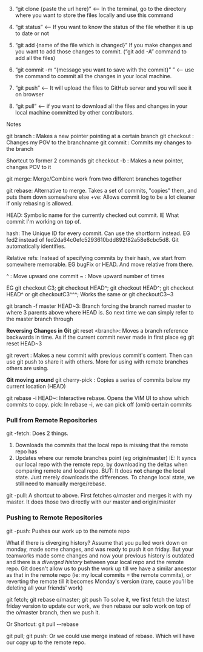 3) “git clone {paste the url here}” <— In the terminal, go to the directory where you want to store the files locally and use this command

4) “git status” <— If you want to know the status of the file whether it is up to date or not

5) “git add {name of the file which is changed}” If you make changes and you want to add those changes to commit. (“git add -A” command to add all the files)

6) “git commit -m “{message you want to save with the commit}” ” <— use the command to commit all the changes in your local machine.

7) “git push” <— It will upload the files to GitHub server and you will see it on browser

8) “git pull” <— if you want to download all the files and changes in your local machine committed by other contributors.


Notes

git branch <branchname> : Makes a new pointer pointing at a certain branch
git checkout <branchname> : Changes my POV to the branchname
git commit <branchname> : Commits my changes to the branch

Shortcut to former 2 commands
git checkout -b <branchname> : Makes a new pointer, changes POV to it

git merge: Merge/Combine work from two different branches together

git rebase: Alternative to merge.
Takes a set of commits, "copies" them, and puts them down somewhere else 
+ve: Allows commit log to be a lot cleaner if only rebasing is allowed.

HEAD: Symbolic name for the currently checked out commit. IE What commit I'm working on top of.

hash: The Unique ID for every commit. Can use the shortform instead. EG fed2 instead of fed2da64c0efc5293610bdd892f82a58e8cbc5d8.
Git automatically identifies.

Relative refs: Instead of specifying commits by their hash, we start from somewhere memorable.
EG bugFix or HEAD. And move relative from there.

^ : Move upward one commit
~<num> : Move upward number of times

EG git checkout C3; git checkout HEAD^; git checkout HEAD^; git checkout HEAD^
or git checkoutC3^^^; Works the same
or git checkoutC3~3

git branch -f master HEAD~3: 
Branch forcing the branch named master to where 3 parents above where HEAD is. 
So next time we can simply refer to the master branch through <checkout master>

**Reversing Changes in Git**
git reset <branch<numoftimes>>: Moves a branch reference backwards in time. As if the current commit never made in first place
eg git reset HEAD~3

git revert <branch>: Makes a new commit with previous commit's content.
Then can use git push to share it with others. 
More for using with remote branches others are using. 

**Git moving around**
git cherry-pick <commit1> <commit2> : Copies a series of commits below my current location (HEAD)

git rebase -i HEAD~<num of layers>: Interactive rebase. Opens the VIM UI to show which commits to copy. 
pick: In rebase -i, we can pick off (omit) certain commits


### Pull from Remote Repositories
git -fetch: Does 2 things. 
1. Downloads the commits that the local repo is missing that the remote repo has
2. Updates where our remote branches point (eg origin/master)
IE: It syncs our local repo with the remote repo, by downloading the deltas when comparing remote and local repo.
BUT: It does **not** change the local state. Just merely downloads the differences. To change local state, we still need to manually merge/rebase.

git -pull: A shortcut to above. First fetches o/master and merges it with my master. It does those two directly with our master and origin/master

### Pushing to Remote Repositories
git -push: Pushes our work up to the remote repo

What if there is diverging history?
Assume that you pulled work down on monday, made some changes, and was ready to push it on friday. But your teamworks made some changes and now your previous history is outdated and there is a *diverged history* between your local repo and the remote repo. Git doesn't allow us to push the work up till we have a similar ancestor as that in the remote repo (ie: my local commits = the remote commits), or reverting the remote till it becomes Monday's version (rare, cause you'll be deleting all your friends' work)

git fetch; git rebase o/master; git push
To solve it, we first fetch the latest friday version to update our work, we then rebase our solo work on top of the o/master branch, then we push it. 

Or Shortcut: git pull --rebase

git pull; git push: Or we could use merge instead of rebase. Which will have our copy up to the remote repo.

